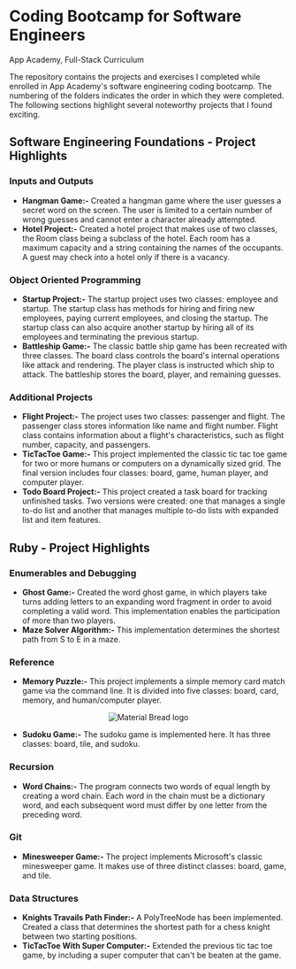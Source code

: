 # Coding Bootcamp for Software Engineers
App Academy, Full-Stack Curriculum

The repository contains the projects and exercises I completed while enrolled in App Academy's software engineering coding bootcamp.
The numbering of the folders indicates the order in which they were completed. The following sections highlight several noteworthy projects that I found exciting.

## Software Engineering Foundations - Project Highlights
### Inputs and Outputs
- __Hangman Game:-__ Created a hangman game where the user guesses a secret word on the screen. The user is limited to a certain number of wrong guesses and cannot enter a character already attempted.
- __Hotel Project:-__ Created a hotel project that makes use of two classes, the Room class being a subclass of the hotel. Each room has a maximum capacity and a string containing the names of the occupants. A guest may check into a hotel only if there is a vacancy.
### Object Oriented Programming
- __Startup Project:-__ The startup project uses two classes: employee and startup. The startup class has methods for hiring and firing new employees, paying current employees, and closing the startup. The startup class can also acquire another startup by hiring all of its employees and terminating the previous startup.
- __Battleship Game:-__ The classic battle ship game has been recreated with three classes. The board class controls the board's internal operations like attack and rendering. The player class is instructed which ship to attack. The battleship stores the board, player, and remaining guesses.
### Additional Projects
- __Flight Project:-__ The project uses two classes: passenger and flight. The passenger class stores information like name and flight number. Flight class contains information about a flight's characteristics, such as flight number, capacity, and passengers.
- __TicTacToe Game:-__ This project implemented the classic tic tac toe game for two or more humans or computers on a dynamically sized grid. The final version includes four classes: board, game, human player, and computer player.
- __Todo Board Project:-__ This project created a task board for tracking unfinished tasks. Two versions were created: one that manages a single to-do list and another that manages multiple to-do lists with expanded list and item features.

## Ruby - Project Highlights
### Enumerables and Debugging
- __Ghost Game:-__ Created the word ghost game, in which players take turns adding letters to an expanding word fragment in order to avoid completing a valid word. This implementation enables the participation of more than two players.
- __Maze Solver Algorithm:-__ This implementation determines the shortest path from S to E in a maze.
### Reference
- __Memory Puzzle:-__ This project implements a simple memory card match game via the command line. It is divided into five classes: board, card, memory, and human/computer player.
 <p align="center">
  <img src="https://user-images.githubusercontent.com/94204398/143984193-ddc91b40-374a-4857-98c0-915ec9bbadd3.gif" alt="Material Bread logo">
 </p>
 
- __Sudoku Game:-__ The sudoku game is implemented here. It has three classes: board, tile, and sudoku.
### Recursion
- __Word Chains:-__ The program connects two words of equal length by creating a word chain. Each word in the chain must be a dictionary word, and each subsequent word must differ by one letter from the preceding word.
### Git
- __Minesweeper Game:-__ The project implements Microsoft's classic minesweeper game. It makes use of three distinct classes: board, game, and tile.
### Data Structures
- __Knights Travails Path Finder:-__ A PolyTreeNode has been implemented. Created a class that determines the shortest path for a chess knight between two starting positions.
- __TicTacToe With Super Computer:-__ Extended the previous tic tac toe game, by including a super computer that can't be beaten at the game.
